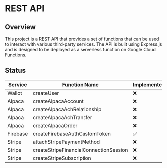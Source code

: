 # REST API

## Overview

This project is a REST API that provides a set of functions that can be used to interact with various third-party services. The API is built using Express.js and is designed to be deployed as a serverless function on Google Cloud Functions.

## Status

| Service  | Function Name                          | Implemented? | Documented? | Tested? |
| -------- | -------------------------------------- | ------------ | ----------- | ------- |
| Wallot   | createUser                             | ❌           | ❌          | ❌      |
| Alpaca   | createAlpacaAccount                    | ❌           | ❌          | ❌      |
| Alpaca   | createAlpacaAchRelationship            | ❌           | ❌          | ❌      |
| Alpaca   | createAlpacaAchTransfer                | ❌           | ❌          | ❌      |
| Alpaca   | createAlpacaOrder                      | ❌           | ❌          | ❌      |
| Firebase | createFirebaseAuthCustomToken          | ✅           | ✅          | ✅      |
| Stripe   | attachStripePaymentMethod              | ❌           | ❌          | ❌      |
| Stripe   | createStripeFinancialConnectionSession | ❌           | ❌          | ❌      |
| Stripe   | createStripeSubscription               | ❌           | ❌          | ❌      |
